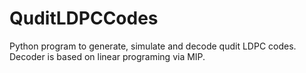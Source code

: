 # QuditLDPCCodes
Python program to generate, simulate and decode qudit LDPC codes. Decoder is based on linear programing via MIP. 
